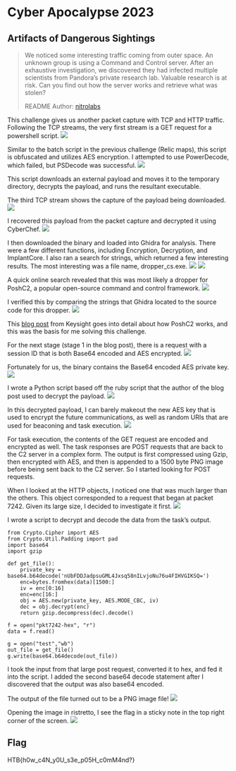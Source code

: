 # Cyber Apocalypse 2023

## Artifacts of Dangerous Sightings

> We noticed some interesting traffic coming from outer space. An unknown group is using a Command and Control server. After an exhaustive investigation, we discovered they had infected multiple scientists from Pandora’s private research lab. Valuable research is at risk. Can you find out how the server works and retrieve what was stolen?
>
>  README Author: [nitrolabs](https://nitrolabs.xyz/)
>

This challenge gives us another packet capture with TCP and HTTP traffic. Following the TCP streams, the very first stream is a GET request for a powershell script.
![](ps1.png)

Similar to the batch script in the previous challenge (Relic maps), this script is obfuscated and utilizes AES encryption. I attempted to use PowerDecode, which failed, but PSDecode was successful.
![](deobf.png)

This script downloads an external payload and moves it to the temporary directory, decrypts the payload, and runs the resultant executable.

The third TCP stream shows the capture of the payload being downloaded.
![](download.png)


I recovered this payload from the packet capture and decrypted it using CyberChef.
![](binary.png)

I then downloaded the binary and loaded into Ghidra for analysis. There were a few different functions, including Encryption, Decryption, and ImplantCore. I also ran a search for strings, which returned a few interesting results. The most interesting was a file name, dropper_cs.exe.
![](funcs.png)
![](dropper.png)

A quick online search revealed that this was most likely a dropper for PoshC2, a popular open-source command and control framework.
![](search.png)

I verified this by comparing the strings that Ghidra located to the source code for this dropper.
![](strings.png)

This [blog post](https://blogs.keysight.com/blogs/tech/nwvs.entry.html/2021/08/28/posh_c2_-_commandandcontrol-xVbY.html) from Keysight goes into detail about how PoshC2 works, and this was the basis for me solving this challenge.

For the next stage (stage 1 in the blog post), there is a request with a session ID that is both Base64 encoded and AES encrypted.
![](stage1.png)

Fortunately for us, the binary contains the Base64 encoded AES private key.
![](base64.png)

I wrote a Python script based off the ruby script that the author of the blog post used to decrypt the payload.
![](decrypt.png)

In this decrypted payload, I can barely makeout the new AES key that is used to encrypt the future communications, as well as random URIs that are used for beaconing and task execution.
![](newkey.png)

For task execution, the contents of the GET request are encoded and encrypted as well. The task responses are POST requests that are back to the C2 server in a complex form. The output is first compressed using Gzip, then encrypted with AES, and then is appended to a 1500 byte PNG image before being sent back to the C2 server. So I started looking for POST requests.

When I looked at the HTTP objects, I noticed one that was much larger than the others. This object corresponded to a request that began at packet 7242. Given its large size, I decided to investigate it first.
![](largepost.png)

I wrote a script to decrypt and decode the data from the task’s output.
```
from Crypto.Cipher import AES
from Crypto.Util.Padding import pad
import base64
import gzip

def get_file():
    private_key = base64.b64decode('nUbFDDJadpsuGML4Jxsq58nILvjoNu76u4FIHVGIKSQ=')
    enc=bytes.fromhex(data)[1500:]
    iv = enc[0:16]
    enc=enc[16:]
    obj = AES.new(private_key, AES.MODE_CBC, iv)
    dec = obj.decrypt(enc)
    return gzip.decompress(dec).decode()

f = open("pkt7242-hex", "r")
data = f.read()

g = open("test","wb")
out_file = get_file()
g.write(base64.b64decode(out_file))
```
I took the input from that large post request, converted it to hex, and fed it into the script. I added the second base64 decode statement after I discovered that the output was also base64 encoded.

The output of the file turned out to be a PNG image file!
![](image.png)

Opening the image in ristretto, I see the flag in a sticky note in the top right corner of the screen.
![](cropped_flag.png)

## Flag
HTB{h0w_c4N_y0U_s3e_p05H_c0mM4nd?}